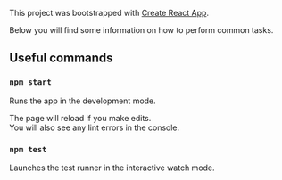 This project was bootstrapped with [Create React App](https://github.com/facebookincubator/create-react-app).

Below you will find some information on how to perform common tasks.<br>


## Useful commands

### `npm start`

Runs the app in the development mode.<br>

The page will reload if you make edits.<br>
You will also see any lint errors in the console.

### `npm test`

Launches the test runner in the interactive watch mode.<br>
